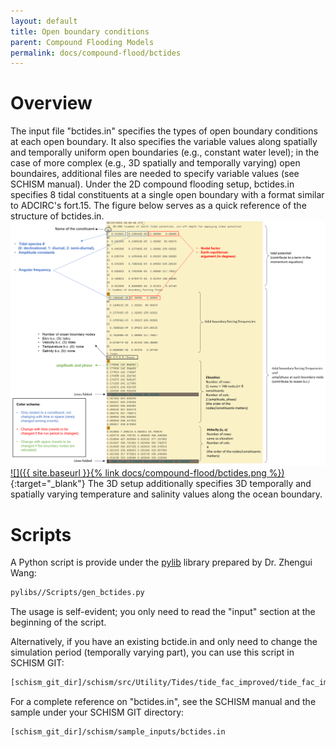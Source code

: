 ```yaml
---
layout: default
title: Open boundary conditions
parent: Compound Flooding Models
permalink: docs/compound-flood/bctides
---
```


# Overview
The input file "bctides.in" specifies the types of open boundary conditions at each open boundary.
It also specifies the variable values along spatially and temporally uniform open boundaries (e.g., constant water level);
in the case of more complex (e.g., 3D spatially and temporally varying) open boundaires, additional files are needed to specify variable values (see SCHISM manual).
Under the 2D compound flooding setup, bctides.in specifies 8 tidal constituents at a single open boundary with a format similar to ADCIRC's fort.15.
The figure below serves as a quick reference of the structure of bctides.in.
![Sample bctides.in](bctides.png)
[![]({{ site.baseurl }}{% link docs/compound-flood/bctides.png %})](http://ccrm.vims.edu/yinglong/feiye/Workshop_20190701/TEMP/Doc/bctides1.png){:target="_blank"}
The 3D setup additionally specifies 3D temporally and spatially varying temperature and salinity values along the ocean boundary.

# Scripts
A Python script is provide under the [pylib](https://github.com/wzhengui/pylibs) library prepared by Dr. Zhengui Wang:
```bash
pylibs//Scripts/gen_bctides.py

```
The usage is self-evident; you only need to read the "input" section at the beginning of the script.

Alternatively, if you have an existing bctide.in and only need to change the simulation period (temporally varying part),
you can use this script in SCHISM GIT:
```bash
[schism_git_dir]/schism/src/Utility/Tides/tide_fac_improved/tide_fac_improved
```

For a complete reference on "bctides.in", see the SCHISM manual and the sample under your SCHISM GIT directory:
```bash
[schism_git_dir]/schism/sample_inputs/bctides.in
```
